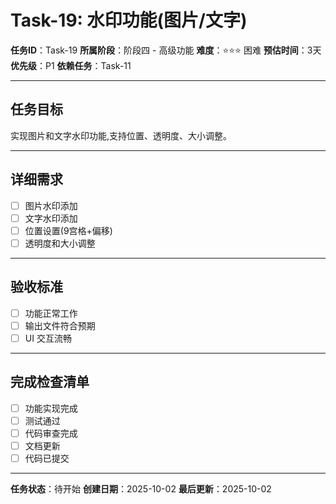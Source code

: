 # Task-19: 水印功能(图片/文字)

**任务ID**：Task-19
**所属阶段**：阶段四 - 高级功能
**难度**：⭐⭐⭐ 困难
**预估时间**：3天
**优先级**：P1
**依赖任务**：Task-11

---

## 任务目标

实现图片和文字水印功能,支持位置、透明度、大小调整。

---

## 详细需求

- [ ] 图片水印添加
- [ ] 文字水印添加
- [ ] 位置设置(9宫格+偏移)
- [ ] 透明度和大小调整

---

## 验收标准

- [ ] 功能正常工作
- [ ] 输出文件符合预期
- [ ] UI 交互流畅

---

## 完成检查清单

- [ ] 功能实现完成
- [ ] 测试通过
- [ ] 代码审查完成
- [ ] 文档更新
- [ ] 代码已提交

---

**任务状态**：待开始
**创建日期**：2025-10-02
**最后更新**：2025-10-02
